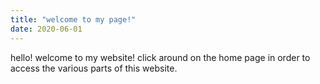 ```yaml
---
title: "welcome to my page!"
date: 2020-06-01
---
```


hello! welcome to my website! click around on the home page in order to access the various parts of this website.
